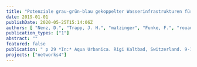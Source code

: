 ```yaml
---
title: "Potenziale grau-grün-blau gekoppelter Wasserinfrastrukturen für die Gestaltung zukunftsfähiger und klimagerechter Städte - Ergebnisse eines strategischen Planungsprozesses in einem Pilotquartier"
date: 2019-01-01
publishDate: 2020-05-25T15:14:06Z
authors: [ "Nenz, D.", "Trapp, J. H.", "matzinger", "Funke, F.", "rouault" ]
publication_types: ["1"]
abstract: ""
featured: false
publication: " p 29 *In:* Aqua Urbanica. Rigi Kaltbad, Switzerland. 9-10 September 2019"
projects: ["networks4"]
---
```



